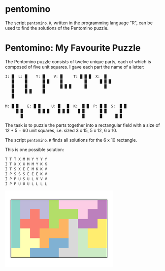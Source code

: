 # pentomino

The script `pentomino.R`, written in the programming language "R", can be used 
to find the solutions of the Pentomino puzzle.

# Pentomino: My Favourite Puzzle

The Pentomino puzzle consists of twelve unique parts, each of which is 
composed of five unit squares. I gave each part the name of a letter:

```
I: █  L: █    Y: █    V: █     T: █ █ █  X:  █      
   █     █       █ █     █          █      █ █ █
   █     █       █       █ █ █      █        █
   █     █ █     █
   █

M: █ █    E: █ █     U: █   █  K:  █ █  P: █ █  S:  █ █ 
     █ █       █ █ █    █ █ █    █ █       █ █      █
       █                           █       █      █ █
```

The task is to puzzle the parts together into a rectangular field with a size
of 12 * 5 = 60 unit squares, i.e. sized 3 x 15, 5 x 12, 6 x 10.

The script `pentomino.R` finds all solutions for the 6 x 10 rectangle. 

This is one possible solution:

```
T T T X M M Y Y Y Y
I T X X X M M Y K K
I T S X E E M K K V
I P S S S E E E K V
I P P U S U L V V V
I P P U U U L L L L
```

![All solutions for x in start position 5](solutions.gif)
